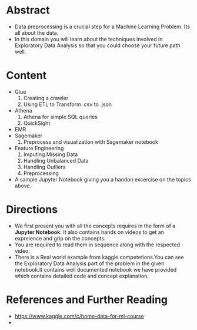 # Abstract

* Data preprocessing is a crucial step for a Machine Learning Problem. Its all about the data.
* In this domain you will learn about the techniques involved in Exploratory Data Analysis so that you could choose your future path well.

# Content

* Glue
  1) Creating a crawler
  2) Using ETL to Transform .csv to .json
* Athena
  1) Athena for simple SQL queries
  2) QuickSight
* EMR
* Sagemaker
  1) Preprocess and visualization with Sagemaker notebook
* Feature Engineering
  1) Imputing Missing Data
  2) Handling Unbalanced Data
  3) Handling Outliers
  4) Preprocessing
* A sample Jupyter Notebook giving you a handon excercise on the topics above.

# Directions

* We first present you with all the concepts requires in the form of a **Jupyter Notebook**. It also contains hands on videos to get an expreience and grip on the concepts.
* You are required to read them in sequence along with the respected video.
* There is a Real world example from kaggle competetions.You can see the Exploratory Data Analysis part of the problem in the given notebook.It contains well documented notebook we have provided which contains detailed code and concept explanation.

# References and Further Reading

* https://www.kaggle.com/c/home-data-for-ml-course
* 






